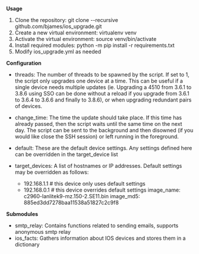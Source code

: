**Usage**

1. Clone the repository: git clone --recursive github.com/bjames/ios_upgrade.git
2. Create a new virtual environment: virtualenv venv
3. Activate the virtual environment: source venv/bin/activate
4. Install required modules: python -m pip install -r requirements.txt
5. Modify ios_upgrade.yml as needed

**Configuration**

- threads: The number of threads to be spawned by the script. If set to 1, the script only upgrades one device at a time. This can be useful if a single device needs multiple updates (ie. Upgrading a 4510 from 3.6.1 to 3.8.6 using SSO can be done without a reload if you upgrade from 3.6.1 to 3.6.4 to 3.6.6 and finally to 3.8.6), or when upgrading redundant pairs of devices. 
- change_time: The time the update should take place. If this time has already passed, then the script waits until the same time on the next day. The script can be sent to the background and then disowned (if you would like close the SSH session) or left running in the foreground.
- default: These are the default device settings. Any settings defined here can be overridden in the target_device list
- target_devices: A list of hostnames or IP addresses. Default settings may be overridden as follows:

    - 192.168.1.1 # this device only uses default settings
    - 192.168.0.1 # this device overrides default settings
      image_name: c2960-lanlitek9-mz.150-2.SE11.bin
      image_md5: 885ed3dd7278baa11538a51827c2c9f8


**Submodules**

- smtp_relay: Contains functions related to sending emails, supports anonymous smtp relay
- ios_facts: Gathers information about IOS devices and stores them in a dictionary

